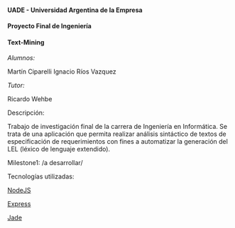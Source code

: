 #### UADE - Universidad Argentina de la Empresa
#### Proyecto Final de Ingeniería
#### Text-Mining


_Alumnos:_

Martín Ciparelli
Ignacio Ríos Vazquez

_Tutor:_

Ricardo Wehbe

Descripción:

Trabajo de investigación final de la carrera de Ingeniería en Informática. 
Se trata de una aplicación que permita realizar análisis sintáctico de textos de especificación de requerimientos con fines a automatizar la generación del LEL (léxico de lenguaje extendido).

Milestone1:
/a desarrollar/


Tecnologías utilizadas:

[NodeJS](http://nodejs.org)

[Express](http://expressjs.com)

[Jade](http://jade-lang.com)
